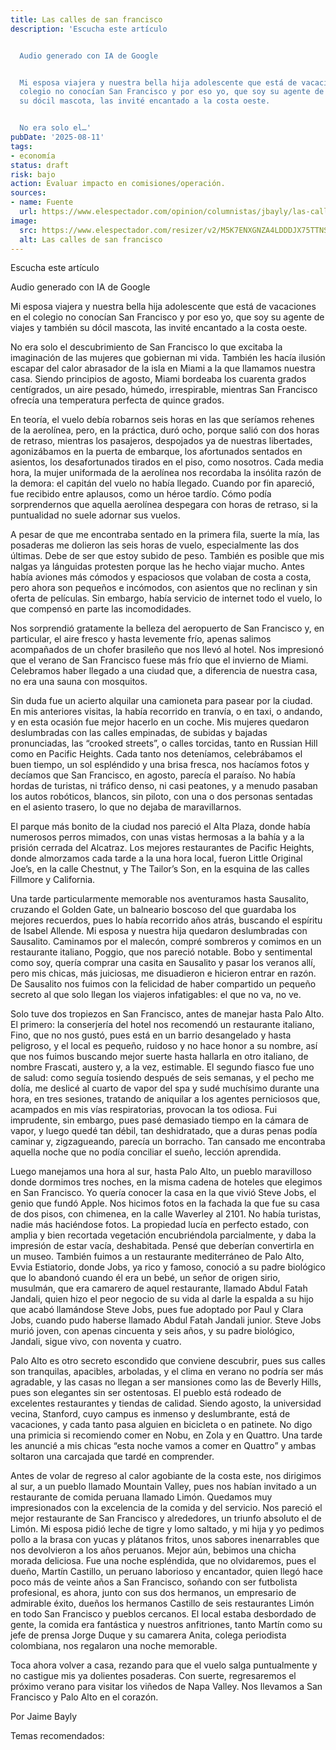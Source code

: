 ```yaml
---
title: Las calles de san francisco
description: 'Escucha este artículo


  Audio generado con IA de Google


  Mi esposa viajera y nuestra bella hija adolescente que está de vacaciones en el
  colegio no conocían San Francisco y por eso yo, que soy su agente de viajes y también
  su dócil mascota, las invité encantado a la costa oeste.


  No era solo el…'
pubDate: '2025-08-11'
tags:
- economía
status: draft
risk: bajo
action: Evaluar impacto en comisiones/operación.
sources:
- name: Fuente
  url: https://www.elespectador.com/opinion/columnistas/jbayly/las-calles-de-san-francisco/
image:
  src: https://www.elespectador.com/resizer/v2/M5K7ENXGNZA4LDDDJX75TTNSXQ.jpg?auth=ecef15aa2f7544a888bacb0ec4bc842e54eb2ee5b0d880d058c5b70c1906618c&width=657&smart=true&quality=60
  alt: Las calles de san francisco
---
```

Escucha este artículo

Audio generado con IA de Google

Mi esposa viajera y nuestra bella hija adolescente que está de vacaciones en el colegio no conocían San Francisco y por eso yo, que soy su agente de viajes y también su dócil mascota, las invité encantado a la costa oeste.

No era solo el descubrimiento de San Francisco lo que excitaba la imaginación de las mujeres que gobiernan mi vida. También les hacía ilusión escapar del calor abrasador de la isla en Miami a la que llamamos nuestra casa. Siendo principios de agosto, Miami bordeaba los cuarenta grados centígrados, un aire pesado, húmedo, irrespirable, mientras San Francisco ofrecía una temperatura perfecta de quince grados.

En teoría, el vuelo debía robarnos seis horas en las que seríamos rehenes de la aerolínea, pero, en la práctica, duró ocho, porque salió con dos horas de retraso, mientras los pasajeros, despojados ya de nuestras libertades, agonizábamos en la puerta de embarque, los afortunados sentados en asientos, los desafortunados tirados en el piso, como nosotros. Cada media hora, la mujer uniformada de la aerolínea nos recordaba la insólita razón de la demora: el capitán del vuelo no había llegado. Cuando por fin apareció, fue recibido entre aplausos, como un héroe tardío. Cómo podía sorprendernos que aquella aerolínea despegara con horas de retraso, si la puntualidad no suele adornar sus vuelos.

A pesar de que me encontraba sentado en la primera fila, suerte la mía, las posaderas me dolieron las seis horas de vuelo, especialmente las dos últimas. Debe de ser que estoy subido de peso. También es posible que mis nalgas ya lánguidas protesten porque las he hecho viajar mucho. Antes había aviones más cómodos y espaciosos que volaban de costa a costa, pero ahora son pequeños e incómodos, con asientos que no reclinan y sin oferta de películas. Sin embargo, había servicio de internet todo el vuelo, lo que compensó en parte las incomodidades.

Nos sorprendió gratamente la belleza del aeropuerto de San Francisco y, en particular, el aire fresco y hasta levemente frío, apenas salimos acompañados de un chofer brasileño que nos llevó al hotel. Nos impresionó que el verano de San Francisco fuese más frío que el invierno de Miami. Celebramos haber llegado a una ciudad que, a diferencia de nuestra casa, no era una sauna con mosquitos.

Sin duda fue un acierto alquilar una camioneta para pasear por la ciudad. En mis anteriores visitas, la había recorrido en tranvía, o en taxi, o andando, y en esta ocasión fue mejor hacerlo en un coche. Mis mujeres quedaron deslumbradas con las calles empinadas, de subidas y bajadas pronunciadas, las “crooked streets”, o calles torcidas, tanto en Russian Hill como en Pacific Heights. Cada tanto nos deteníamos, celebrábamos el buen tiempo, un sol espléndido y una brisa fresca, nos hacíamos fotos y decíamos que San Francisco, en agosto, parecía el paraíso. No había hordas de turistas, ni tráfico denso, ni casi peatones, y a menudo pasaban los autos robóticos, blancos, sin piloto, con una o dos personas sentadas en el asiento trasero, lo que no dejaba de maravillarnos.

El parque más bonito de la ciudad nos pareció el Alta Plaza, donde había numerosos perros mimados, con unas vistas hermosas a la bahía y a la prisión cerrada del Alcatraz. Los mejores restaurantes de Pacific Heights, donde almorzamos cada tarde a la una hora local, fueron Little Original Joe’s, en la calle Chestnut, y The Tailor’s Son, en la esquina de las calles Fillmore y California.

Una tarde particularmente memorable nos aventuramos hasta Sausalito, cruzando el Golden Gate, un balneario boscoso del que guardaba los mejores recuerdos, pues lo había recorrido años atrás, buscando el espíritu de Isabel Allende. Mi esposa y nuestra hija quedaron deslumbradas con Sausalito. Caminamos por el malecón, compré sombreros y comimos en un restaurante italiano, Poggio, que nos pareció notable. Bobo y sentimental como soy, quería comprar una casita en Sausalito y pasar los veranos allí, pero mis chicas, más juiciosas, me disuadieron e hicieron entrar en razón. De Sausalito nos fuimos con la felicidad de haber compartido un pequeño secreto al que solo llegan los viajeros infatigables: el que no va, no ve.

Solo tuve dos tropiezos en San Francisco, antes de manejar hasta Palo Alto. El primero: la conserjería del hotel nos recomendó un restaurante italiano, Fino, que no nos gustó, pues está en un barrio desangelado y hasta peligroso, y el local es pequeño, ruidoso y no hace honor a su nombre, así que nos fuimos buscando mejor suerte hasta hallarla en otro italiano, de nombre Frascati, austero y, a la vez, estimable. El segundo fiasco fue uno de salud: como seguía tosiendo después de seis semanas, y el pecho me dolía, me deslicé al cuarto de vapor del spa y sudé muchísimo durante una hora, en tres sesiones, tratando de aniquilar a los agentes perniciosos que, acampados en mis vías respiratorias, provocan la tos odiosa. Fui imprudente, sin embargo, pues pasé demasiado tiempo en la cámara de vapor, y luego quedé tan débil, tan deshidratado, que a duras penas podía caminar y, zigzagueando, parecía un borracho. Tan cansado me encontraba aquella noche que no podía conciliar el sueño, lección aprendida.

Luego manejamos una hora al sur, hasta Palo Alto, un pueblo maravilloso donde dormimos tres noches, en la misma cadena de hoteles que elegimos en San Francisco. Yo quería conocer la casa en la que vivió Steve Jobs, el genio que fundó Apple. Nos hicimos fotos en la fachada la que fue su casa de dos pisos, con chimenea, en la calle Waverley al 2101. No había turistas, nadie más haciéndose fotos. La propiedad lucía en perfecto estado, con amplia y bien recortada vegetación encubriéndola parcialmente, y daba la impresión de estar vacía, deshabitada. Pensé que deberían convertirla en un museo. También fuimos a un restaurante mediterráneo de Palo Alto, Evvia Estiatorio, donde Jobs, ya rico y famoso, conoció a su padre biológico que lo abandonó cuando él era un bebé, un señor de origen sirio, musulmán, que era camarero de aquel restaurante, llamado Abdul Fatah Jandali, quien hizo el peor negocio de su vida al darle la espalda a su hijo que acabó llamándose Steve Jobs, pues fue adoptado por Paul y Clara Jobs, cuando pudo haberse llamado Abdul Fatah Jandali junior. Steve Jobs murió joven, con apenas cincuenta y seis años, y su padre biológico, Jandali, sigue vivo, con noventa y cuatro.

Palo Alto es otro secreto escondido que conviene descubrir, pues sus calles son tranquilas, apacibles, arboladas, y el clima en verano no podría ser más agradable, y las casas no llegan a ser mansiones como las de Beverly Hills, pues son elegantes sin ser ostentosas. El pueblo está rodeado de excelentes restaurantes y tiendas de calidad. Siendo agosto, la universidad vecina, Stanford, cuyo campus es inmenso y deslumbrante, está de vacaciones, y cada tanto pasa alguien en bicicleta o en patinete. No digo una primicia si recomiendo comer en Nobu, en Zola y en Quattro. Una tarde les anuncié a mis chicas “esta noche vamos a comer en Quattro” y ambas soltaron una carcajada que tardé en comprender.

Antes de volar de regreso al calor agobiante de la costa este, nos dirigimos al sur, a un pueblo llamado Mountain Valley, pues nos habían invitado a un restaurante de comida peruana llamado Limón. Quedamos muy impresionados con la excelencia de la comida y del servicio. Nos pareció el mejor restaurante de San Francisco y alrededores, un triunfo absoluto el de Limón. Mi esposa pidió leche de tigre y lomo saltado, y mi hija y yo pedimos pollo a la brasa con yucas y plátanos fritos, unos sabores inenarrables que nos devolvieron a los años peruanos. Mejor aún, bebimos una chicha morada deliciosa. Fue una noche espléndida, que no olvidaremos, pues el dueño, Martín Castillo, un peruano laborioso y encantador, quien llegó hace poco más de veinte años a San Francisco, soñando con ser futbolista profesional, es ahora, junto con sus dos hermanos, un empresario de admirable éxito, dueños los hermanos Castillo de seis restaurantes Limón en todo San Francisco y pueblos cercanos. El local estaba desbordado de gente, la comida era fantástica y nuestros anfitriones, tanto Martín como su jefe de prensa Jorge Duque y su camarera Anita, colega periodista colombiana, nos regalaron una noche memorable.

Toca ahora volver a casa, rezando para que el vuelo salga puntualmente y no castigue mis ya dolientes posaderas. Con suerte, regresaremos el próximo verano para visitar los viñedos de Napa Valley. Nos llevamos a San Francisco y Palo Alto en el corazón.

Por Jaime Bayly

Temas recomendados: